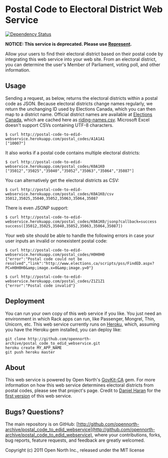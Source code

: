 # Postal Code to Electoral District Web Service

[![Dependency Status](https://gemnasium.com/opennorth-archive/postal_code_to_edid_webservice.png)](https://gemnasium.com/opennorth-archive/postal_code_to_edid_webservice)

**NOTICE: This service is deprecated. Please use [Represent](https://represent.opennorth.ca/).**

Allow your users to find their electoral district based on their postal code by
integrating this web service into your web site. From an electoral district, you
can determine the user's Member of Parliament, voting poll, and other
information.

## Usage

Sending a request, as below, returns the electoral districts within a postal
code as JSON. Because electoral districts change names regularly, we return the
unchanging ID used by Elections Canada, which you can then map to a district
name. Official district names are available at
[Elections Canada](http://elections.ca/content.aspx?section=res&dir=cir/list&document=index&lang=e#change),
which are cached here as
[riding-names.csv](https://github.com/opennorth-archive/postal_code_to_edid_webservice/blob/master/riding-names.csv).
Microsoft Excel doesn't support CSVs containing UTF-8 characters.

    $ curl http://postal-code-to-edid-webservice.herokuapp.com/postal_codes/A1A1A1
    ["10007"]

It also works if a postal code contains multiple electoral districts:

    $ curl http://postal-code-to-edid-webservice.herokuapp.com/postal_codes/K0A1K0
    ["35012","35025","35040","35052","35063","35064","35087"]

You can alternatively get the electoral districts as CSV:

    $ curl http://postal-code-to-edid-webservice.herokuapp.com/postal_codes/K0A1K0/csv
    35012,35025,35040,35052,35063,35064,35087

There is even JSONP support:

    $ curl http://postal-code-to-edid-webservice.herokuapp.com/postal_codes/K0A1K0/jsonp?callback=success
    success([35012,35025,35040,35052,35063,35064,35087])

Your web site should be able to handle the following errors in case your user inputs an invalid or nonexistent postal code:

    $ curl http://postal-code-to-edid-webservice.herokuapp.com/postal_codes/H0H0H0
    {"error":"Postal code could not be resolved","link":"http://www.elections.ca/scripts/pss/FindED.aspx?PC=H0H0H0&amp;image.x=0&amp;image.y=0"}

    $ curl http://postal-code-to-edid-webservice.herokuapp.com/postal_codes/Z1Z1Z1
    {"error":"Postal code invalid"}

## Deployment

You can run your own copy of this web service if you like. You just need an
environment in which Rack apps can run, like Passenger, Mongrel, Thin, Unicorn,
etc. This web service currently runs on [Heroku](http://heroku.com/), which,
assuming you have the Heroku gem installed, you can deploy like:

    git clone http://github.com/opennorth-archive/postal_code_to_edid_webservice.git
    heroku create MY_APP_NAME
    git push heroku master

## About

This web service is powered by Open North's 
[GovKit-CA](https://github.com/opennorth/govkit-ca#readme) gem. For more
information on how this web service determines electoral districts from postal
codes, please see that project's page. Credit to
[Daniel Haran](https://github.com/danielharan) for the
[first version](http://github.com/danielharan/postal_code_to_edid_webservice)
of this web service.

## Bugs? Questions?

The main repository is on GitHub: [http://github.com/opennorth-archive/postal_code_to_edid_webservice](http://github.com/opennorth-archive/postal_code_to_edid_webservice), where your contributions, forks, bug reports, feature requests, and feedback are greatly welcomed.

Copyright (c) 2011 Open North Inc., released under the MIT license
